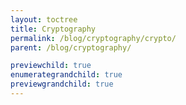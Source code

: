 ```yaml
---
layout: toctree
title: Cryptography
permalink: /blog/cryptography/crypto/
parent: /blog/cryptography/

previewchild: true
enumerategrandchild: true
previewgrandchild: true
---
```

